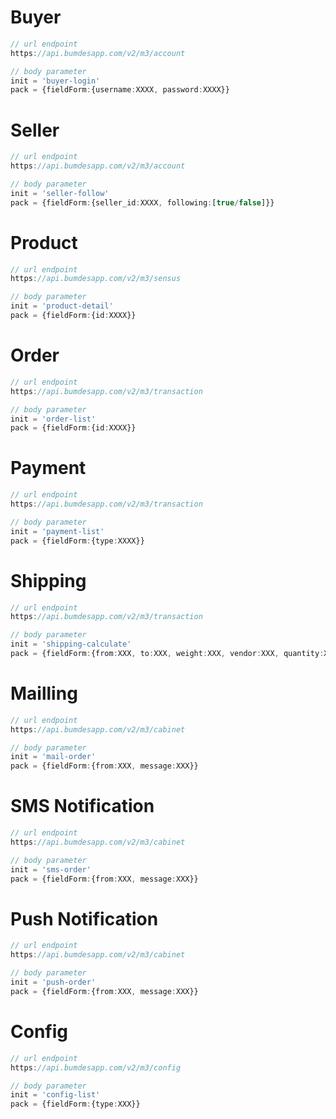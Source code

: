 
# Buyer
```typescript
// url endpoint
https://api.bumdesapp.com/v2/m3/account

// body parameter
init = 'buyer-login'
pack = {fieldForm:{username:XXXX, password:XXXX}}
```
# Seller
```typescript
// url endpoint
https://api.bumdesapp.com/v2/m3/account

// body parameter
init = 'seller-follow'
pack = {fieldForm:{seller_id:XXXX, following:[true/false]}}
```
# Product
```typescript
// url endpoint
https://api.bumdesapp.com/v2/m3/sensus

// body parameter
init = 'product-detail'
pack = {fieldForm:{id:XXXX}}
```
# Order
```typescript
// url endpoint
https://api.bumdesapp.com/v2/m3/transaction

// body parameter
init = 'order-list'
pack = {fieldForm:{id:XXXX}}
```
# Payment
```typescript
// url endpoint
https://api.bumdesapp.com/v2/m3/transaction

// body parameter
init = 'payment-list'
pack = {fieldForm:{type:XXXX}}
```
# Shipping
```typescript
// url endpoint
https://api.bumdesapp.com/v2/m3/transaction

// body parameter
init = 'shipping-calculate'
pack = {fieldForm:{from:XXX, to:XXX, weight:XXX, vendor:XXX, quantity:XXX}}
```
# Mailling
```typescript
// url endpoint
https://api.bumdesapp.com/v2/m3/cabinet

// body parameter
init = 'mail-order'
pack = {fieldForm:{from:XXX, message:XXX}}
```
# SMS Notification
```typescript
// url endpoint
https://api.bumdesapp.com/v2/m3/cabinet

// body parameter
init = 'sms-order'
pack = {fieldForm:{from:XXX, message:XXX}}
```
# Push Notification
```typescript
// url endpoint
https://api.bumdesapp.com/v2/m3/cabinet

// body parameter
init = 'push-order'
pack = {fieldForm:{from:XXX, message:XXX}}
```
# Config
```typescript
// url endpoint
https://api.bumdesapp.com/v2/m3/config

// body parameter
init = 'config-list'
pack = {fieldForm:{type:XXX}}
```